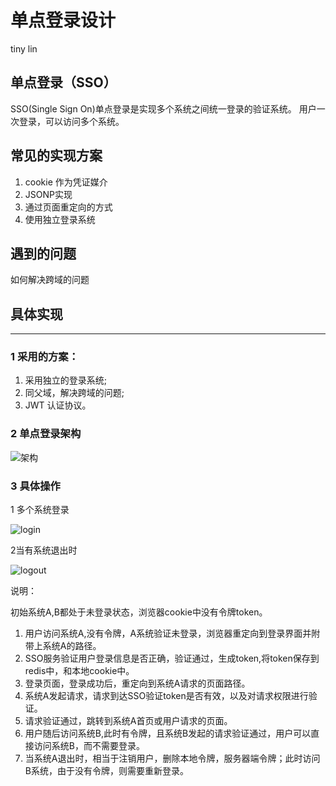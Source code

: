 # 单点登录设计

tiny lin


## 单点登录（SSO）
SSO(Single Sign On)单点登录是实现多个系统之间统一登录的验证系统。
用户一次登录，可以访问多个系统。

## 常见的实现方案
1. cookie 作为凭证媒介
2. JSONP实现
3. 通过页面重定向的方式
4. 使用独立登录系统

## 遇到的问题
如何解决跨域的问题


## 具体实现

---
### 1  采用的方案：

1. 采用独立的登录系统;
2. 同父域，解决跨域的问题;
3. JWT 认证协议。

### 2  单点登录架构
![架构](./sso_schema.png)

### 3  具体操作
1 多个系统登录

![login](./sso_login.png)

2当有系统退出时

![logout](./sso_logout.png)

说明：

初始系统A,B都处于未登录状态，浏览器cookie中没有令牌token。

1. 用户访问系统A,没有令牌，A系统验证未登录，浏览器重定向到登录界面并附带上系统A的路径。
2. SSO服务验证用户登录信息是否正确，验证通过，生成token,将token保存到redis中，和本地cookie中。
3. 登录页面，登录成功后，重定向到系统A请求的页面路径。
4. 系统A发起请求，请求到达SSO验证token是否有效，以及对请求权限进行验证。
5. 请求验证通过，跳转到系统A首页或用户请求的页面。
6. 用户随后访问系统B,此时有令牌，且系统B发起的请求验证通过，用户可以直接访问系统B，而不需要登录。
7. 当系统A退出时，相当于注销用户，删除本地令牌，服务器端令牌；此时访问B系统，由于没有令牌，则需要重新登录。